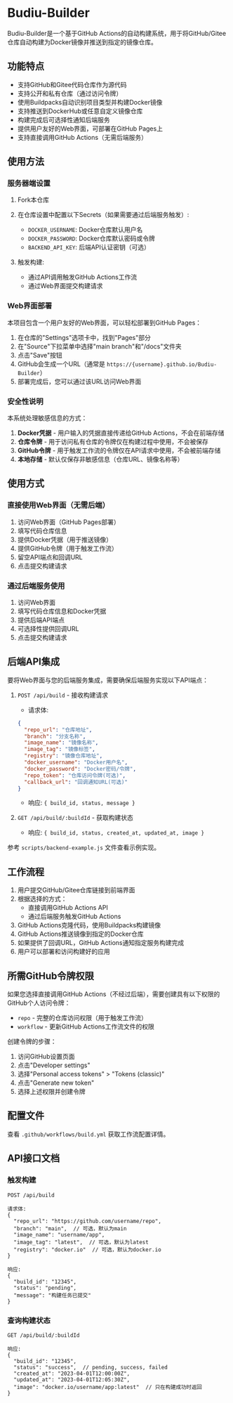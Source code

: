 # Budiu-Builder

Budiu-Builder是一个基于GitHub Actions的自动构建系统，用于将GitHub/Gitee仓库自动构建为Docker镜像并推送到指定的镜像仓库。

## 功能特点

- 支持GitHub和Gitee代码仓库作为源代码
- 支持公开和私有仓库（通过访问令牌）
- 使用Buildpacks自动识别项目类型并构建Docker镜像
- 支持推送到DockerHub或任意自定义镜像仓库
- 构建完成后可选择性通知后端服务
- 提供用户友好的Web界面，可部署在GitHub Pages上
- 支持直接调用GitHub Actions（无需后端服务）

## 使用方法

### 服务器端设置

1. Fork本仓库
2. 在仓库设置中配置以下Secrets（如果需要通过后端服务触发）:
   - `DOCKER_USERNAME`: Docker仓库默认用户名
   - `DOCKER_PASSWORD`: Docker仓库默认密码或令牌
   - `BACKEND_API_KEY`: 后端API认证密钥（可选）

3. 触发构建:
   - 通过API调用触发GitHub Actions工作流
   - 通过Web界面提交构建请求

### Web界面部署

本项目包含一个用户友好的Web界面，可以轻松部署到GitHub Pages：

1. 在仓库的"Settings"选项卡中，找到"Pages"部分
2. 在"Source"下拉菜单中选择"main branch"和"/docs"文件夹
3. 点击"Save"按钮
4. GitHub会生成一个URL（通常是 `https://{username}.github.io/Budiu-Builder`）
5. 部署完成后，您可以通过该URL访问Web界面

### 安全性说明

本系统处理敏感信息的方式：

1. **Docker凭据** - 用户输入的凭据直接传递给GitHub Actions，不会在前端存储
2. **仓库令牌** - 用于访问私有仓库的令牌仅在构建过程中使用，不会被保存
3. **GitHub令牌** - 用于触发工作流的令牌仅在API请求中使用，不会被前端存储
4. **本地存储** - 默认仅保存非敏感信息（仓库URL、镜像名称等）

## 使用方式

### 直接使用Web界面（无需后端）

1. 访问Web界面（GitHub Pages部署）
2. 填写代码仓库信息
3. 提供Docker凭据（用于推送镜像）
4. 提供GitHub令牌（用于触发工作流）
5. 留空API端点和回调URL
6. 点击提交构建请求

### 通过后端服务使用

1. 访问Web界面
2. 填写代码仓库信息和Docker凭据
3. 提供后端API端点
4. 可选择性提供回调URL
5. 点击提交构建请求

## 后端API集成

要将Web界面与您的后端服务集成，需要确保后端服务实现以下API端点：

1. `POST /api/build` - 接收构建请求
   - 请求体: 
   ```json
   { 
     "repo_url": "仓库地址",
     "branch": "分支名称",
     "image_name": "镜像名称",
     "image_tag": "镜像标签",
     "registry": "镜像仓库地址",
     "docker_username": "Docker用户名",
     "docker_password": "Docker密码/令牌",
     "repo_token": "仓库访问令牌(可选)",
     "callback_url": "回调通知URL(可选)"
   }
   ```
   - 响应: `{ build_id, status, message }`

2. `GET /api/build/:buildId` - 获取构建状态
   - 响应: `{ build_id, status, created_at, updated_at, image }`

参考 `scripts/backend-example.js` 文件查看示例实现。

## 工作流程

1. 用户提交GitHub/Gitee仓库链接到前端界面
2. 根据选择的方式：
   - 直接调用GitHub Actions API
   - 通过后端服务触发GitHub Actions
3. GitHub Actions克隆代码，使用Buildpacks构建镜像
4. GitHub Actions推送镜像到指定的Docker仓库
5. 如果提供了回调URL，GitHub Actions通知指定服务构建完成
6. 用户可以部署和访问构建好的应用

## 所需GitHub令牌权限

如果您选择直接调用GitHub Actions（不经过后端），需要创建具有以下权限的GitHub个人访问令牌：

- `repo` - 完整的仓库访问权限（用于触发工作流）
- `workflow` - 更新GitHub Actions工作流文件的权限

创建令牌的步骤：
1. 访问GitHub设置页面
2. 点击"Developer settings"
3. 选择"Personal access tokens" > "Tokens (classic)"
4. 点击"Generate new token"
5. 选择上述权限并创建令牌

## 配置文件

查看 `.github/workflows/build.yml` 获取工作流配置详情。

## API接口文档

### 触发构建

```
POST /api/build

请求体:
{
  "repo_url": "https://github.com/username/repo",
  "branch": "main",  // 可选，默认为main
  "image_name": "username/app",
  "image_tag": "latest",  // 可选，默认为latest
  "registry": "docker.io"  // 可选，默认为docker.io
}

响应:
{
  "build_id": "12345",
  "status": "pending",
  "message": "构建任务已提交"
}
```

### 查询构建状态

```
GET /api/build/:buildId

响应:
{
  "build_id": "12345",
  "status": "success",  // pending, success, failed
  "created_at": "2023-04-01T12:00:00Z",
  "updated_at": "2023-04-01T12:05:30Z",
  "image": "docker.io/username/app:latest"  // 只在构建成功时返回
}
```